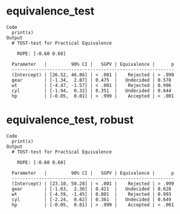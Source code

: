 # equivalence_test

    Code
      print(x)
    Output
      # TOST-test for Practical Equivalence
      
        ROPE: [-0.60 0.60]
      
      Parameter   |         90% CI |   SGPV | Equivalence |      p
      ------------------------------------------------------------
      (Intercept) | [26.52, 46.86] | < .001 |    Rejected | > .999
      gear        | [-1.34,  2.07] | 0.475  |   Undecided | 0.578 
      wt          | [-4.47, -1.57] | < .001 |    Rejected | 0.996 
      cyl         | [-1.94,  0.32] | 0.351  |   Undecided | 0.644 
      hp          | [-0.05,  0.01] | > .999 |    Accepted | < .001

# equivalence_test, robust

    Code
      print(x)
    Output
      # TOST-test for Practical Equivalence
      
        ROPE: [-0.60 0.60]
      
      Parameter   |         90% CI |   SGPV | Equivalence |      p
      ------------------------------------------------------------
      (Intercept) | [23.10, 50.28] | < .001 |    Rejected | > .999
      gear        | [-1.63,  2.36] | 0.421  |   Undecided | 0.628 
      wt          | [-4.59, -1.45] | 0.001  |    Rejected | 0.993 
      cyl         | [-2.24,  0.62] | 0.361  |   Undecided | 0.649 
      hp          | [-0.05,  0.01] | > .999 |    Accepted | < .001

